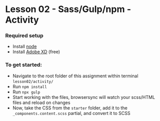 # Lesson 02 - Sass/Gulp/npm - Activity

### Required setup
- Install [node](https://nodejs.org/en/)
- Install [Adobe XD](https://www.adobe.com/products/xd.html) (free)

### To get started:
-   Navigate to the root folder of this assignment within terminal `lesson02/activity/`
-   Run `npm install`
-   Run `npx gulp`
-   Start working with the files, browsersync will watch your scss/HTML files and reload on changes
-   Now, take the CSS from the `starter` folder, add it to the `_components.content.scss` partial, and convert it to SCSS
